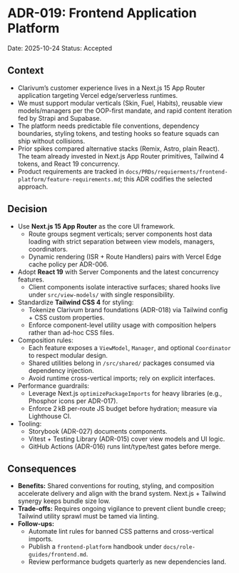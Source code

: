 # ADR-019: Frontend Application Platform
Date: 2025-10-24
Status: Accepted

## Context
- Clarivum’s customer experience lives in a Next.js 15 App Router application targeting Vercel edge/serverless runtimes.
- We must support modular verticals (Skin, Fuel, Habits), reusable view models/managers per the OOP-first mandate, and rapid content iteration fed by Strapi and Supabase.
- The platform needs predictable file conventions, dependency boundaries, styling tokens, and testing hooks so feature squads can ship without collisions.
- Prior spikes compared alternative stacks (Remix, Astro, plain React). The team already invested in Next.js App Router primitives, Tailwind 4 tokens, and React 19 concurrency.
- Product requirements are tracked in `docs/PRDs/requierments/frontend-platform/feature-requirements.md`; this ADR codifies the selected approach.

## Decision
- Use **Next.js 15 App Router** as the core UI framework.
  - Route groups segment verticals; server components host data loading with strict separation between view models, managers, coordinators.
  - Dynamic rendering (ISR + Route Handlers) pairs with Vercel Edge cache policy per ADR-006.
- Adopt **React 19** with Server Components and the latest concurrency features.
  - Client components isolate interactive surfaces; shared hooks live under `src/view-models/` with single responsibility.
- Standardize **Tailwind CSS 4** for styling:
  - Tokenize Clarivum brand foundations (ADR-018) via Tailwind config + CSS custom properties.
  - Enforce component-level utility usage with composition helpers rather than ad-hoc CSS files.
- Composition rules:
  - Each feature exposes a `ViewModel`, `Manager`, and optional `Coordinator` to respect modular design.
  - Shared utilities belong in `/src/shared/` packages consumed via dependency injection.
  - Avoid runtime cross-vertical imports; rely on explicit interfaces.
- Performance guardrails:
  - Leverage Next.js `optimizePackageImports` for heavy libraries (e.g., Phosphor icons per ADR-017).
  - Enforce 2 kB per-route JS budget before hydration; measure via Lighthouse CI.
- Tooling:
  - Storybook (ADR-027) documents components.
  - Vitest + Testing Library (ADR-015) cover view models and UI logic.
  - GitHub Actions (ADR-016) runs lint/type/test gates before merge.

## Consequences
- **Benefits:** Shared conventions for routing, styling, and composition accelerate delivery and align with the brand system. Next.js + Tailwind synergy keeps bundle size low.
- **Trade-offs:** Requires ongoing vigilance to prevent client bundle creep; Tailwind utility sprawl must be tamed via linting.
- **Follow-ups:**
  - Automate lint rules for banned CSS patterns and cross-vertical imports.
  - Publish a `frontend-platform` handbook under `docs/role-guides/frontend.md`.
  - Review performance budgets quarterly as new dependencies land.
